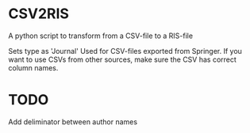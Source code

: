 # CSV2RIS
A python script to transform from a CSV-file to a RIS-file

Sets type as 'Journal'
Used for CSV-files exported from Springer. If you want to use CSVs from other sources, make sure the CSV has correct column names.

# TODO
Add deliminator between author names
